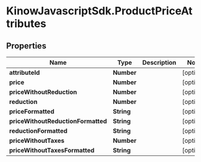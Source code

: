 # KinowJavascriptSdk.ProductPriceAttributes

## Properties
Name | Type | Description | Notes
------------ | ------------- | ------------- | -------------
**attributeId** | **Number** |  | [optional] 
**price** | **Number** |  | [optional] 
**priceWithoutReduction** | **Number** |  | [optional] 
**reduction** | **Number** |  | [optional] 
**priceFormatted** | **String** |  | [optional] 
**priceWithoutReductionFormatted** | **String** |  | [optional] 
**reductionFormatted** | **String** |  | [optional] 
**priceWithoutTaxes** | **Number** |  | [optional] 
**priceWithoutTaxesFormatted** | **String** |  | [optional] 


